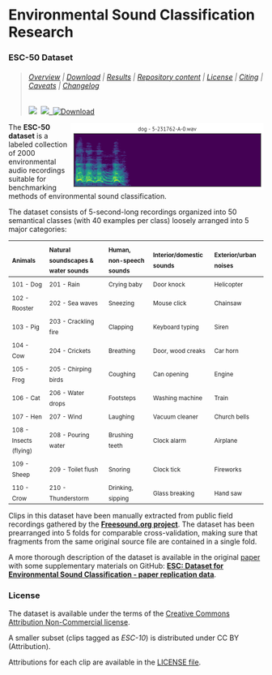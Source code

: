 # Environmental Sound Classification Research

### ESC-50 Dataset

> ###### [Overview](#esc-50-dataset-for-environmental-sound-classification) | [Download](#download) | [Results](#results) | [Repository content](#repository-content) | [License](#license) | [Citing](#citing) | [Caveats](#caveats) | [Changelog](#changelog)
>
> <a href="https://circleci.com/gh/karoldvl/ESC-50"><img src="https://circleci.com/gh/karoldvl/ESC-50.svg?style=svg" /></a>&nbsp;
<a href="LICENSE"><img src="https://img.shields.io/badge/license-CC%20BY--NC-blue.svg" />&nbsp;
<a href="https://github.com/karoldvl/ESC-50/archive/master.zip"><img src="https://img.shields.io/badge/download-.zip-ff69b4.svg" alt="Download" /></a>&nbsp;

<img src="esc50.gif" alt="ESC-50 clip preview" title="ESC-50 clip preview" align="right" />

The **ESC-50 dataset** is a labeled collection of 2000 environmental audio recordings suitable for benchmarking methods of environmental sound classification.

The dataset consists of 5-second-long recordings organized into 50 semantical classes (with 40 examples per class) loosely arranged into 5 major categories:

| <sub>Animals</sub> | <sub>Natural soundscapes & water sounds </sub> | <sub>Human, non-speech sounds</sub> | <sub>Interior/domestic sounds</sub> | <sub>Exterior/urban noises</sub> |
| :--- | :--- | :--- | :--- | :--- |
| <sub>101 - Dog</sub> | <sub>201 - Rain</sub> | <sub>Crying baby</sub> | <sub>Door knock</sub> | <sub>Helicopter</sub></sub> |
| <sub>102 - Rooster</sub> | <sub>202 - Sea waves</sub> | <sub>Sneezing</sub> | <sub>Mouse click</sub> | <sub>Chainsaw</sub> |
| <sub>103 - Pig</sub> | <sub>203 - Crackling fire</sub> | <sub>Clapping</sub> | <sub>Keyboard typing</sub> | <sub>Siren</sub> |
| <sub>104 - Cow</sub> | <sub>204 - Crickets</sub> | <sub>Breathing</sub> | <sub>Door, wood creaks</sub> | <sub>Car horn</sub> |
| <sub>105 - Frog</sub> | <sub>205 - Chirping birds</sub> | <sub>Coughing</sub> | <sub>Can opening</sub> | <sub>Engine</sub> |
| <sub>106 - Cat</sub> | <sub>206 - Water drops</sub> | <sub>Footsteps</sub> | <sub>Washing machine</sub> | <sub>Train</sub> |
| <sub>107 - Hen</sub> | <sub>207 - Wind</sub> | <sub>Laughing</sub> | <sub>Vacuum cleaner</sub> | <sub>Church bells</sub> |
| <sub>108 - Insects (flying)</sub> | <sub>208 - Pouring water</sub> | <sub>Brushing teeth</sub> | <sub>Clock alarm</sub> | <sub>Airplane</sub> |
| <sub>109 - Sheep</sub> | <sub>209 - Toilet flush</sub> | <sub>Snoring</sub> | <sub>Clock tick</sub> | <sub>Fireworks</sub> |
| <sub>110 - Crow</sub> | <sub>210 - Thunderstorm</sub> | <sub>Drinking, sipping</sub> | <sub>Glass breaking</sub> | <sub>Hand saw</sub> |

Clips in this dataset have been manually extracted from public field recordings gathered by the **[Freesound.org project](http://freesound.org/)**. The dataset has been prearranged into 5 folds for comparable cross-validation, making sure that fragments from the same original source file are contained in a single fold.

A more thorough description of the dataset is available in the original [paper](http://karol.piczak.com/papers/Piczak2015-ESC-Dataset.pdf) with some supplementary materials on GitHub: **[ESC: Dataset for Environmental Sound Classification - paper replication data](https://github.com/karoldvl/paper-2015-esc-dataset)**.

### License

The dataset is available under the terms of the [Creative Commons Attribution Non-Commercial license](http://creativecommons.org/licenses/by-nc/3.0/).

A smaller subset (clips tagged as *ESC-10*) is distributed under CC BY (Attribution).

Attributions for each clip are available in the [ LICENSE file](LICENSE).